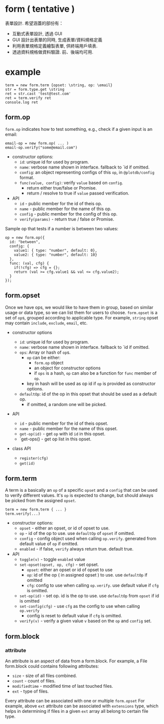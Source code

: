 # form ( tentative )

表單設計. 希望涵蓋的部份有：

 * 互動式表單設計, 透過 GUI
 * GUI 設計出表單的同時, 生成表單/資料規格定義
 * 利用表單規格定義繪製表單, 供終端用戶填表.
 * 透過資料規格做資料驗證. 前、後端均可用.

# example

    term = new form.term {opset: \string, op: \email}
    str = form.type.get \string
    ret = str.cast 'test@test.com'
    ret = term.verify ret
    console.log ret


## form.op

`form.op` indicates how to test something, e.g., check if a given input is an email:

    email-op = new form.op( ... )
    email-op.verify("some@email.com")

 - constructor options:
   - `id`: unique id for used by program.
   - `name`: verbose name shown in interface. fallback to `id if omitted.
   - `config`: an object representing configs of this `op`, in `@plotdb/config` format.
   - `func(value, config)`: verify `value` based on `config`. 
     - return either true/false or Promise.
     - return / resolve to true if `value` passed verification.
 - API
   - `id` - public member for the id of theis op.
   - `name` - public member for the name of this op.
   - `config` - public member for the config of this op.
   - `verify(params)` - return true / false or Promise.


Sample op that tests if a number is between two values:

    op = new form.op({
      id: "between",
      config: {
        value1: { type: "number", default: 0}, 
        value2: { type: "number", default: 10} 
      },
      func: (val, cfg) {
        if(!cfg) => cfg = {};
        return (val >= cfg.value1 && val <= cfg.value2);
      }
    });


## form.opset

Once we have ops, we would like to have them in group, based on similar usage or data type, so we can list them for users to choose. `form.opset` is a set of `op`s, grouped according to applicable type. For example, `string` opset may contain `include`, `exclude`, `email`, etc.

 - constructor options
   - `id`: unique id for used by program.
   - `name`: verbose name shown in interface. fallback to `id if omitted.
   - `ops`: Array or hash of `op`s.
     - `op` can be either:
       - `form.op` object
       - an object for constructor options
       - if `ops` is a hash, `op` can also be a function for `func` member of `op`.
     - key in hash will be used as op id if `op` is provided as constructor options.
   - `defaultOp`: id of the op in this opset that should be used as a default op.
     - if omitted, a random one will be picked.
 - API
   - `id` - public member for the id of theis opset.
   - `name` - public member for the name of this opset.
   - `get-op(id)` - get `op` with id `id` in this opset.
   - `get-ops() - get op list in this opset.

 - class API
   - `register(cfg)`
   - `get(id)`


## form.term

A term is a basically an `op` of a specific `opset` and a `config` that can be used to verify different values. It's `op` is expected to change, but should always be picked from the assigned `opset`.

    term = new form.term { ... }
    term.verify(...)

 - constructor options:
   - `opset` - either an opset, or id of opset to use.
   - `op` - id of the op to use. use `defaultOp` of `opset` if omitted.
   - `config` - config object used when calling `op.verify`. generated from default value of `op` if omitted.
   - `enabled` - if false, `verify` always return true. default true.
 - API
   - `toggle(v)` - toggle `enabled` value
   - `set-opset(opset, op, cfg)` - set opset.
     - `opset`:  either an opset or id of opset to use
     - `op`: id of the op ( in assigned opset ) to use. use `defaultOp` if omitted
     - `cfg`: config to use when calling `op.verify`. use default value if `cfg` is omitted.
   - `set-op(id)` - set op. id is the op to use. use `defaultOp` from `opset` if id is omitted
   - `set-config(cfg)` - use `cfg` as the config to use when calling `op.verify`
     - config is reset to default value if `cfg` is omitted.
   - `verify(v)` - verify a given value `v` based on the `op` and `config` set.


## form.block

### attribute

An attribute is an aspect of data from a form.block. For example, a File form.block could contains following attributes:

 - `size` - size of all files combined.
 - `count` - count of files.
 - `modifiedtime` - modified time of last touched files.
 - `ext` - type of files.

Every attribute can be associated with one or multiple `form.opset` For example, above `ext` attribute can be associated with `extensions` type, which helps in determining if files in a given `ext` array all belong to certain file type.

